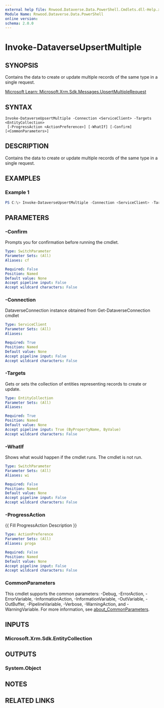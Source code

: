 ```yaml
---
external help file: Rnwood.Dataverse.Data.PowerShell.Cmdlets.dll-Help.xml
Module Name: Rnwood.Dataverse.Data.PowerShell
online version:
schema: 2.0.0
---
```


# Invoke-DataverseUpsertMultiple

## SYNOPSIS
Contains the data to create or update multiple records of the same type in a single request.

[Microsoft Learn: Microsoft.Xrm.Sdk.Messages.UpsertMultipleRequest](https://learn.microsoft.com/dotnet/api/Microsoft.Xrm.Sdk.Messages.UpsertMultipleRequest)

## SYNTAX

```
Invoke-DataverseUpsertMultiple -Connection <ServiceClient> -Targets <EntityCollection>
 [-ProgressAction <ActionPreference>] [-WhatIf] [-Confirm] [<CommonParameters>]
```

## DESCRIPTION
Contains the data to create or update multiple records of the same type in a single request.

## EXAMPLES

### Example 1
```powershell
PS C:\> Invoke-DataverseUpsertMultiple -Connection <ServiceClient> -Targets <EntityCollection>
```

## PARAMETERS

### -Confirm
Prompts you for confirmation before running the cmdlet.

```yaml
Type: SwitchParameter
Parameter Sets: (All)
Aliases: cf

Required: False
Position: Named
Default value: None
Accept pipeline input: False
Accept wildcard characters: False
```

### -Connection
DataverseConnection instance obtained from Get-DataverseConnection cmdlet

```yaml
Type: ServiceClient
Parameter Sets: (All)
Aliases:

Required: True
Position: Named
Default value: None
Accept pipeline input: False
Accept wildcard characters: False
```

### -Targets
Gets or sets the collection of entities representing records to create or update.

```yaml
Type: EntityCollection
Parameter Sets: (All)
Aliases:

Required: True
Position: Named
Default value: None
Accept pipeline input: True (ByPropertyName, ByValue)
Accept wildcard characters: False
```

### -WhatIf
Shows what would happen if the cmdlet runs. The cmdlet is not run.

```yaml
Type: SwitchParameter
Parameter Sets: (All)
Aliases: wi

Required: False
Position: Named
Default value: None
Accept pipeline input: False
Accept wildcard characters: False
```

### -ProgressAction
{{ Fill ProgressAction Description }}

```yaml
Type: ActionPreference
Parameter Sets: (All)
Aliases: proga

Required: False
Position: Named
Default value: None
Accept pipeline input: False
Accept wildcard characters: False
```

### CommonParameters
This cmdlet supports the common parameters: -Debug, -ErrorAction, -ErrorVariable, -InformationAction, -InformationVariable, -OutVariable, -OutBuffer, -PipelineVariable, -Verbose, -WarningAction, and -WarningVariable. For more information, see [about_CommonParameters](http://go.microsoft.com/fwlink/?LinkID=113216).

## INPUTS

### Microsoft.Xrm.Sdk.EntityCollection
## OUTPUTS

### System.Object
## NOTES

## RELATED LINKS
